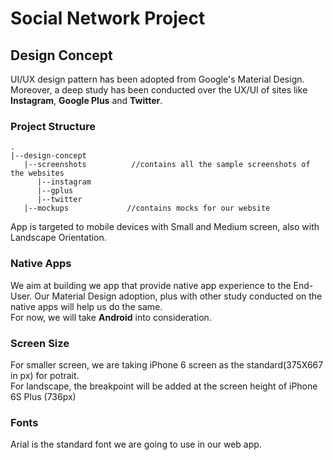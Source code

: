 # Social Network Project
## Design Concept

UI/UX design pattern has been adopted from Google's Material Design. Moreover, a deep study has been conducted
over the UX/UI of sites like **Instagram**, **Google Plus** and **Twitter**.<br />

### Project Structure

```
.
|--design-concept
   |--screenshots          //contains all the sample screenshots of the websites
      |--instagram
      |--gplus
      |--twitter
   |--mockups             //contains mocks for our website
```

App is targeted to mobile devices with Small and Medium screen, also with Landscape Orientation.

### Native Apps

We aim at building we app that provide native app experience to the End-User. Our Material Design adoption,
plus with other study conducted on the native apps will help us do the same.<br />
For now, we will take **Android** into consideration.

### Screen Size

For smaller screen, we are taking iPhone 6 screen as the standard(375X667 in px) for potrait.<br />
For landscape, the breakpoint will be added at the screen height of iPhone 6S Plus (736px)

### Fonts

Arial is the standard font we are going to use in our web app.
